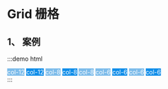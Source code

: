 # Grid 栅格

## 1、 案例

:::demo html

<div>
    <mb-row>
        <mb-col :span="12" style="background: #7dbcea; color: #fff;">col-12</mb-col>
        <mb-col :span="12" style="background: #108ee9; color: #fff;">col-12</mb-col>
    </mb-row>
    <mb-row>
        <mb-col :span="8" style="background: #7dbcea; color: #fff;">col-8</mb-col>
        <mb-col :span="8" style="background: #108ee9; color: #fff;">col-8</mb-col>
        <mb-col :span="8" style="background: #7dbcea; color: #fff;">col-8</mb-col>
    </mb-row>
    <mb-row>
        <mb-col :span="6" style="background: #7dbcea; color: #fff;">col-6</mb-col>
        <mb-col :span="6" style="background: #108ee9; color: #fff;">col-6</mb-col>
        <mb-col :span="6" style="background: #7dbcea; color: #fff;">col-6</mb-col>
        <mb-col :span="6" style="background: #108ee9; color: #fff;">col-6</mb-col>
    </mb-row>
</div>
:::
